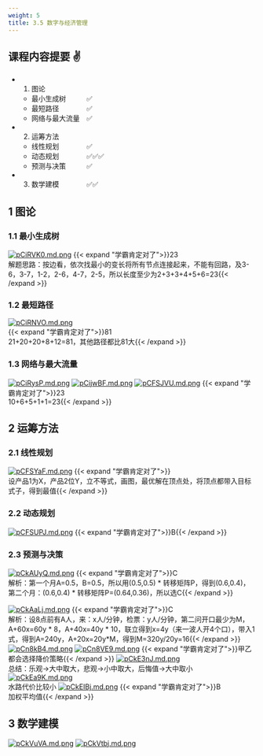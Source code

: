 ```yaml
---
weight: 5
title: 3.5 数字与经济管理
---
```


## 课程内容提要 ✌
- 1. 图论
  - 最小生成树&emsp;&emsp;&emsp;✅
  - 最短路径&emsp;&emsp;&emsp;&emsp;✅
  - 网络与最大流量&emsp;✅
- 2. 运筹方法
  - 线性规划&emsp;&emsp;&emsp;&emsp;✅
  - 动态规划&emsp;&emsp;&emsp;&emsp;✅✅✅
  - 预测与决策&emsp;&emsp;&emsp;✅
- 3. 数学建模&emsp;&emsp;&emsp;&emsp;✅✅

## 1 图论
### 1.1 最小生成树
[![pCiRVK0.md.png](https://s1.ax1x.com/2023/06/07/pCiRVK0.md.png)](https://imgse.com/i/pCiRVK0)
{{< expand "学霸肯定对了">}}23\
解题思路：按边看，依次找最小的变长将所有节点连接起来，不能有回路，及3-6，3-7，1-2，2-6，4-7，2-5，所以长度至少为2+3+3+4+5+6=23{{< /expand >}}


### 1.2 最短路径
[![pCiRNVO.md.png](https://s1.ax1x.com/2023/06/07/pCiRNVO.md.png)](https://imgse.com/i/pCiRNVO)\
{{< expand "学霸肯定对了">}}81\
21+20+20+8+12=81，其他路径都比81大{{< /expand >}}

### 1.3 网络与最大流量
[![pCiRysP.md.png](https://s1.ax1x.com/2023/06/07/pCiRysP.md.png)](https://imgse.com/i/pCiRysP)
[![pCijwBF.md.png](https://s1.ax1x.com/2023/06/07/pCijwBF.md.png)](https://imgse.com/i/pCijwBF)
[![pCFSJVU.md.png](https://s1.ax1x.com/2023/06/07/pCFSJVU.md.png)](https://imgse.com/i/pCFSJVU)
{{< expand "学霸肯定对了">}}23\
10+6+5+1+1=23{{< /expand >}}

## 2 运筹方法
### 2.1 线性规划
[![pCFSYaF.md.png](https://s1.ax1x.com/2023/06/07/pCFSYaF.md.png)](https://imgse.com/i/pCFSYaF)
{{< expand "学霸肯定对了">}}\
设产品1为X，产品2位Y，立不等式，画图，最优解在顶点处，将顶点都带入目标式子，得到最值{{< /expand >}}

### 2.2 动态规划
[![pCFSUPJ.md.png](https://s1.ax1x.com/2023/06/07/pCFSUPJ.md.png)](https://imgse.com/i/pCFSUPJ)
{{< expand "学霸肯定对了">}}B{{< /expand >}}
### 2.3 预测与决策
[![pCkAUyQ.md.png](https://s1.ax1x.com/2023/06/08/pCkAUyQ.md.png)](https://imgse.com/i/pCkAUyQ)
{{< expand "学霸肯定对了">}}C\
解析：第一个月A=0.5，B=0.5，所以用(0.5,0.5) * 转移矩阵P，得到(0.6,0.4)，第二个月：(0.6,0.4) * 转移矩阵P=(0.64,0.36)，所以选C{{< /expand >}}

[![pCkAaLj.md.png](https://s1.ax1x.com/2023/06/08/pCkAaLj.md.png)](https://imgse.com/i/pCkAaLj)
{{< expand "学霸肯定对了">}}C\
解析：设8点前有A人，来：x人/分钟，检票：y人/分钟，第二问开口最少为M，A+60x=60y * 8，A+40x=40y * 10，联立得到x=4y（来一波人开4个口），带入1式，得到A=240y，A+20x=20y*M，得到M=320y/20y=16{{< /expand >}}
[![pCn8kB4.md.png](https://s1.ax1x.com/2023/06/14/pCn8kB4.md.png)](https://imgse.com/i/pCn8kB4)
[![pCn8VE9.md.png](https://s1.ax1x.com/2023/06/14/pCn8VE9.md.png)](https://imgse.com/i/pCn8VE9)
{{< expand "学霸肯定对了">}}甲乙都会选择降价策略{{< /expand >}}
[![pCkE3nJ.md.png](https://s1.ax1x.com/2023/06/08/pCkE3nJ.md.png)](https://imgse.com/i/pCkE3nJ)\
总结：乐观->大中取大，悲观->小中取大，后悔值->大中取小
[![pCkEa9K.md.png](https://s1.ax1x.com/2023/06/08/pCkEa9K.md.png)](https://imgse.com/i/pCkEa9K)\
水路代价比较小
[![pCkEIBj.md.png](https://s1.ax1x.com/2023/06/08/pCkEIBj.md.png)](https://imgse.com/i/pCkEIBj)
{{< expand "学霸肯定对了">}}B\
加权平均值{{< /expand >}}

## 3 数学建模
[![pCkVuVA.md.png](https://s1.ax1x.com/2023/06/08/pCkVuVA.md.png)](https://imgse.com/i/pCkVuVA)
[![pCkVtbj.md.png](https://s1.ax1x.com/2023/06/08/pCkVtbj.md.png)](https://imgse.com/i/pCkVtbj)
